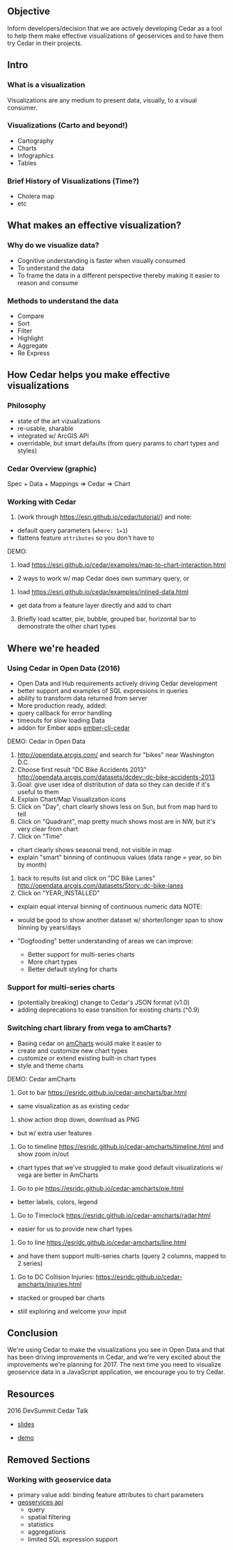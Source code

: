 ## Objective
Inform developers/decision that we are actively developing Cedar as a tool to help them make effective visualizations of geoservices and to have them try Cedar in their projects.

## Intro

### What is a visualization

Visualizations are any medium to present data, visually, to a visual consumer.

### Visualizations (Carto and beyond!)
  - Cartography
  - Charts
  - Infographics
  - Tables

### Brief History of Visualizations (Time?)
  - Cholera map
  - etc

## What makes an effective visualization?

### Why do we visualize data?
  - Cognitive understanding is faster when visually consumed
  - To understand the data
  - To frame the data in a different perspective thereby making it easier to reason and consume

### Methods to understand the data
  - Compare
  - Sort
  - Filter
  - Highlight
  - Aggregate
  - Re Express


## How Cedar helps you make effective visualizations

### Philosophy
- state of the art vizualizations
- re-usable, sharable
- integrated w/ ArcGIS API
- overridable, but smart defaults (from query params to chart types and styles)

### Cedar Overview (graphic)
Spec + Data + Mappings => Cedar => Chart

### Working with Cedar
1. (work through https://esri.github.io/cedar/tutorial/) and note:
 - default query parameters (`where: 1=1`)
 - flattens feature `attributes` so you don't have to

DEMO:
1. load https://esri.github.io/cedar/examples/map-to-chart-interaction.html
 - 2 ways to work w/ map Cedar does own summary query, or
1. load https://esri.github.io/cedar/examples/inlined-data.html
 - get data from a feature layer directly and add to chart
3. Briefly load scatter, pie, bubble, grouped bar, horizontal bar to demonstrate the other chart types

## Where we're headed

### Using Cedar in Open Data (2016)
- Open Data and Hub requirements actively driving Cedar development
 - better support and examples of SQL expressions in queries
 - ability to transform data returned from server
- More production ready, added:
 - query callback for error handling
 - timeouts for slow loading Data
 - addon for Ember apps [ember-cli-cedar]

DEMO: Cedar in Open Data
1. http://opendata.arcgis.com/ and search for "bikes" near Washington D.C.
1. Choose first result "DC Bike Accidents 2013" http://opendata.arcgis.com/datasets/dcdev::dc-bike-accidents-2013
1. Goal: give user idea of distribution of data so they can decide if it's useful to them
1. Explain Chart/Map Visualization icons
1. Click on "Day", chart clearly shows less on Sun, but from map hard to tell
1. Click on "Quadrant", map pretty much shows most are in NW, but it's very clear from chart
1. Click on "Time"
 - chart clearly shows seasonal trend, not visible in map
 - explain "smart" binning of continuous values (data range = year, so bin by month)
1. back to results list and click on "DC Bike Lanes" http://opendata.arcgis.com/datasets/Story::dc-bike-lanes
1. Click on "YEAR_INSTALLED"
 - explain equal interval binning of continuous numeric data
NOTE:
 - would be good to show another dataset w/ shorter/longer span to show binning by years/days

- "Dogfooding" better understanding of areas we can improve:
  - Better support for multi-series charts
  - More chart types
  - Better default styling for charts

### Support for multi-series charts
- (potentially breaking) change to Cedar's JSON format (v1.0)
- adding deprecations to ease transition for existing charts (^0.9)

### Switching chart library from vega to amCharts?
- Basing cedar on [amCharts] would make it easier to
 - create and customize new chart types
 - customize or extend existing built-in chart types
 - style and theme charts

DEMO: Cedar amCharts
1. Got to bar https://esridc.github.io/cedar-amcharts/bar.html
 - same visualization as as existing cedar
1. show action drop down, download as PNG
 - but w/ extra user features
1. Go to timeline https://esridc.github.io/cedar-amcharts/timeline.html and show zoom in/out
 - chart types that we've struggled to make good default visualizations w/ vega are better in AmCharts
1. Go to pie https://esridc.github.io/cedar-amcharts/pie.html
 - better labels, colors, legend
1. Go to Timeclock https://esridc.github.io/cedar-amcharts/radar.html
 - easier for us to provide new chart types
1. Go to line https://esridc.github.io/cedar-amcharts/line.html
 - and have them support multi-series charts (query 2 columns, mapped to 2 series)
1. Go to DC Collision Injuries: https://esridc.github.io/cedar-amcharts/injuries.html
 - stacked or grouped bar charts

- still exploring and welcome your input

## Conclusion
We're using Cedar to make the visualizations you see in Open Data and that has been driving improvements in Cedar, and we're very excited about the improvements we're planning for 2017. The next time you need to visualize geoservice data in a JavaScript application, we encourage you to try Cedar.

## Resources
2016 DevSummit Cedar Talk
 - [slides](https://github.com/ajturner/presentations/tree/gh-pages/geodev-2016-cedar)

[ember-cli-cedar]:https://github.com/ArcGIS/ember-cli-cedar
 - [demo](https://arcgis.github.io/ember-cli-cedar/)

[amCharts]:https://www.amcharts.com/javascript-charts/

## Removed Sections

### Working with geoservice data
- primary value add: binding feature attributes to chart parameters
- [geoservices api](http://geoservices.github.io/)
  - query
  - spatial filtering
  - statistics
  - aggregations
  - limited SQL expression support
